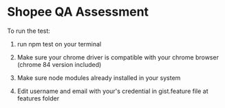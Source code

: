 # Shopee QA Assessment
To run the test:
1. run npm test on your terminal

2. Make sure your chrome driver is compatible with your chrome browser (chrome 84 version included)

3. Make sure node modules already installed in your system

4. Edit username and email with your's credential in gist.feature file at features folder
